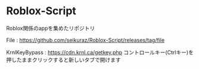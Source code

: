 # Roblox-Script
Roblox関係のappを集めたリポジトリ

File : 
https://github.com/seikuraz/Roblox-Script/releases/tag/file

KrnlKeyBypass : 
https://cdn.krnl.ca/getkey.php
コントロールキー(Ctrlキー)を押したままクリックすると新しいタブで開けます
